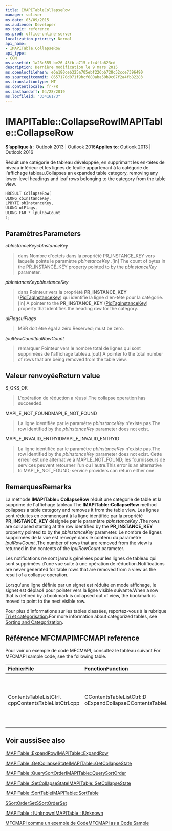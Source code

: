 ```yaml
---
title: IMAPITableCollapseRow
manager: soliver
ms.date: 03/09/2015
ms.audience: Developer
ms.topic: reference
ms.prod: office-online-server
localization_priority: Normal
api_name:
- IMAPITable.CollapseRow
api_type:
- COM
ms.assetid: 1a23e555-be26-43fb-a715-cfc4ffa623cd
description: Dernière modification le 9 mars 2015
ms.openlocfilehash: e6a180ceb325a705ebf226bb728c52cce7396490
ms.sourcegitcommit: 8657170d071f9bcf680aba50b9c07f2a4fb82283
ms.translationtype: MT
ms.contentlocale: fr-FR
ms.lasthandoff: 04/28/2019
ms.locfileid: "33416173"
---
```

# <a name="imapitablecollapserow"></a><span data-ttu-id="333c5-103">IMAPITable::CollapseRow</span><span class="sxs-lookup"><span data-stu-id="333c5-103">IMAPITable::CollapseRow</span></span>

  
  
<span data-ttu-id="333c5-104">**S’applique à** : Outlook 2013 | Outlook 2016</span><span class="sxs-lookup"><span data-stu-id="333c5-104">**Applies to**: Outlook 2013 | Outlook 2016</span></span> 
  
<span data-ttu-id="333c5-105">Réduit une catégorie de tableau développée, en supprimant les en-têtes de niveau inférieur et les lignes de feuille appartenant à la catégorie de l'affichage tableau.</span><span class="sxs-lookup"><span data-stu-id="333c5-105">Collapses an expanded table category, removing any lower-level headings and leaf rows belonging to the category from the table view.</span></span>
  
```cpp
HRESULT CollapseRow(
ULONG cbInstanceKey,
LPBYTE pbInstanceKey,
ULONG ulFlags,
ULONG FAR * lpulRowCount
);
```

## <a name="parameters"></a><span data-ttu-id="333c5-106">Paramètres</span><span class="sxs-lookup"><span data-stu-id="333c5-106">Parameters</span></span>

 <span data-ttu-id="333c5-107">_cbInstanceKey_</span><span class="sxs-lookup"><span data-stu-id="333c5-107">_cbInstanceKey_</span></span>
  
> <span data-ttu-id="333c5-108">dans Nombre d'octets dans la propriété PR_INSTANCE_KEY vers laquelle pointe le paramètre _pbInstanceKey_ .</span><span class="sxs-lookup"><span data-stu-id="333c5-108">[in] The count of bytes in the PR_INSTANCE_KEY property pointed to by the  _pbInstanceKey_ parameter.</span></span> 
    
 <span data-ttu-id="333c5-109">_pbInstanceKey_</span><span class="sxs-lookup"><span data-stu-id="333c5-109">_pbInstanceKey_</span></span>
  
> <span data-ttu-id="333c5-110">dans Pointeur vers la propriété **PR_INSTANCE_KEY** ([PidTagInstanceKey](pidtaginstancekey-canonical-property.md)) qui identifie la ligne d'en-tête pour la catégorie.</span><span class="sxs-lookup"><span data-stu-id="333c5-110">[in] A pointer to the **PR_INSTANCE_KEY** ([PidTagInstanceKey](pidtaginstancekey-canonical-property.md)) property that identifies the heading row for the category.</span></span> 
    
 <span data-ttu-id="333c5-111">_ulFlags_</span><span class="sxs-lookup"><span data-stu-id="333c5-111">_ulFlags_</span></span>
  
> <span data-ttu-id="333c5-112">MSR doit être égal à zéro.</span><span class="sxs-lookup"><span data-stu-id="333c5-112">Reserved; must be zero.</span></span>
    
 <span data-ttu-id="333c5-113">_lpulRowCount_</span><span class="sxs-lookup"><span data-stu-id="333c5-113">_lpulRowCount_</span></span>
  
> <span data-ttu-id="333c5-114">remarquer Pointeur vers le nombre total de lignes qui sont supprimées de l'affichage tableau.</span><span class="sxs-lookup"><span data-stu-id="333c5-114">[out] A pointer to the total number of rows that are being removed from the table view.</span></span>
    
## <a name="return-value"></a><span data-ttu-id="333c5-115">Valeur renvoyée</span><span class="sxs-lookup"><span data-stu-id="333c5-115">Return value</span></span>

<span data-ttu-id="333c5-116">S_OK</span><span class="sxs-lookup"><span data-stu-id="333c5-116">S_OK</span></span> 
  
> <span data-ttu-id="333c5-117">L'opération de réduction a réussi.</span><span class="sxs-lookup"><span data-stu-id="333c5-117">The collapse operation has succeeded.</span></span>
    
<span data-ttu-id="333c5-118">MAPI_E_NOT_FOUND</span><span class="sxs-lookup"><span data-stu-id="333c5-118">MAPI_E_NOT_FOUND</span></span> 
  
> <span data-ttu-id="333c5-119">La ligne identifiée par le paramètre _pbInstanceKey_ n'existe pas.</span><span class="sxs-lookup"><span data-stu-id="333c5-119">The row identified by the  _pbInstanceKey_ parameter does not exist.</span></span> 
    
<span data-ttu-id="333c5-120">MAPI_E_INVALID_ENTRYID</span><span class="sxs-lookup"><span data-stu-id="333c5-120">MAPI_E_INVALID_ENTRYID</span></span> 
  
> <span data-ttu-id="333c5-121">La ligne identifiée par le paramètre _pbInstanceKey_ n'existe pas.</span><span class="sxs-lookup"><span data-stu-id="333c5-121">The row identified by the  _pbInstanceKey_ parameter does not exist.</span></span> <span data-ttu-id="333c5-122">Cette erreur est une alternative à MAPI_E_NOT_FOUND; les fournisseurs de services peuvent retourner l'un ou l'autre.</span><span class="sxs-lookup"><span data-stu-id="333c5-122">This error is an alternative to MAPI_E_NOT_FOUND; service providers can return either one.</span></span> 
    
## <a name="remarks"></a><span data-ttu-id="333c5-123">Remarques</span><span class="sxs-lookup"><span data-stu-id="333c5-123">Remarks</span></span>

<span data-ttu-id="333c5-124">La méthode **IMAPITable:: CollapseRow** réduit une catégorie de table et la supprime de l'affichage tableau.</span><span class="sxs-lookup"><span data-stu-id="333c5-124">The **IMAPITable::CollapseRow** method collapses a table category and removes it from the table view.</span></span> <span data-ttu-id="333c5-125">Les lignes sont réduites en commençant à la ligne identifiée par la propriété **PR_INSTANCE_KEY** désignée par le paramètre _pbInstanceKey_ .</span><span class="sxs-lookup"><span data-stu-id="333c5-125">The rows are collapsed starting at the row identified by the **PR_INSTANCE_KEY** property pointed to by the  _pbInstanceKey_ parameter.</span></span> <span data-ttu-id="333c5-126">Le nombre de lignes supprimées de la vue est renvoyé dans le contenu du paramètre _lpulRowCount_ .</span><span class="sxs-lookup"><span data-stu-id="333c5-126">The number of rows that are removed from the view is returned in the contents of the  _lpulRowCount_ parameter.</span></span> 
  
<span data-ttu-id="333c5-127">Les notifications ne sont jamais générées pour les lignes de tableau qui sont supprimées d'une vue suite à une opération de réduction.</span><span class="sxs-lookup"><span data-stu-id="333c5-127">Notifications are never generated for table rows that are removed from a view as the result of a collapse operation.</span></span> 
  
<span data-ttu-id="333c5-128">Lorsqu'une ligne définie par un signet est réduite en mode affichage, le signet est déplacé pour pointer vers la ligne visible suivante.</span><span class="sxs-lookup"><span data-stu-id="333c5-128">When a row that is defined by a bookmark is collapsed out of view, the bookmark is moved to point to the next visible row.</span></span> 
  
<span data-ttu-id="333c5-129">Pour plus d'informations sur les tables classées, reportez-vous à la rubrique [Tri et catégorisation](sorting-and-categorization.md).</span><span class="sxs-lookup"><span data-stu-id="333c5-129">For more information about categorized tables, see [Sorting and Categorization](sorting-and-categorization.md).</span></span>
  
## <a name="mfcmapi-reference"></a><span data-ttu-id="333c5-130">Référence MFCMAPI</span><span class="sxs-lookup"><span data-stu-id="333c5-130">MFCMAPI reference</span></span>

<span data-ttu-id="333c5-131">Pour voir un exemple de code MFCMAPI, consultez le tableau suivant.</span><span class="sxs-lookup"><span data-stu-id="333c5-131">For MFCMAPI sample code, see the following table.</span></span>
  
|<span data-ttu-id="333c5-132">**Fichier**</span><span class="sxs-lookup"><span data-stu-id="333c5-132">**File**</span></span>|<span data-ttu-id="333c5-133">**Fonction**</span><span class="sxs-lookup"><span data-stu-id="333c5-133">**Function**</span></span>|<span data-ttu-id="333c5-134">**Commentaire**</span><span class="sxs-lookup"><span data-stu-id="333c5-134">**Comment**</span></span>|
|:-----|:-----|:-----|
|<span data-ttu-id="333c5-135">ContentsTableListCtrl. cpp</span><span class="sxs-lookup"><span data-stu-id="333c5-135">ContentsTableListCtrl.cpp</span></span>  <br/> |<span data-ttu-id="333c5-136">CContentsTableListCtrl::D oExpandCollapse</span><span class="sxs-lookup"><span data-stu-id="333c5-136">CContentsTableListCtrl::DoExpandCollapse</span></span>  <br/> |<span data-ttu-id="333c5-137">MFCMAPI utilise la méthode **IMAPITable:: CollapseRow** pour réduire une catégorie de table.</span><span class="sxs-lookup"><span data-stu-id="333c5-137">MFCMAPI uses the **IMAPITable::CollapseRow** method to collapse a table category.</span></span>  <br/> |
   
## <a name="see-also"></a><span data-ttu-id="333c5-138">Voir aussi</span><span class="sxs-lookup"><span data-stu-id="333c5-138">See also</span></span>



[<span data-ttu-id="333c5-139">IMAPITable::ExpandRow</span><span class="sxs-lookup"><span data-stu-id="333c5-139">IMAPITable::ExpandRow</span></span>](imapitable-expandrow.md)
  
[<span data-ttu-id="333c5-140">IMAPITable::GetCollapseState</span><span class="sxs-lookup"><span data-stu-id="333c5-140">IMAPITable::GetCollapseState</span></span>](imapitable-getcollapsestate.md)
  
[<span data-ttu-id="333c5-141">IMAPITable::QuerySortOrder</span><span class="sxs-lookup"><span data-stu-id="333c5-141">IMAPITable::QuerySortOrder</span></span>](imapitable-querysortorder.md)
  
[<span data-ttu-id="333c5-142">IMAPITable::SetCollapseState</span><span class="sxs-lookup"><span data-stu-id="333c5-142">IMAPITable::SetCollapseState</span></span>](imapitable-setcollapsestate.md)
  
[<span data-ttu-id="333c5-143">IMAPITable::SortTable</span><span class="sxs-lookup"><span data-stu-id="333c5-143">IMAPITable::SortTable</span></span>](imapitable-sorttable.md)
  
[<span data-ttu-id="333c5-144">SSortOrderSet</span><span class="sxs-lookup"><span data-stu-id="333c5-144">SSortOrderSet</span></span>](ssortorderset.md)
  
[<span data-ttu-id="333c5-145">IMAPITable : IUnknown</span><span class="sxs-lookup"><span data-stu-id="333c5-145">IMAPITable : IUnknown</span></span>](imapitableiunknown.md)


[<span data-ttu-id="333c5-146">MFCMAPI comme un exemple de Code</span><span class="sxs-lookup"><span data-stu-id="333c5-146">MFCMAPI as a Code Sample</span></span>](mfcmapi-as-a-code-sample.md)

